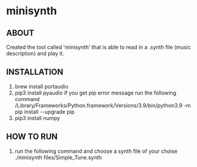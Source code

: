 # minisynth

## ABOUT

Created the tool called 'minisynth' that is able to read in a .synth file (music description) and play it.

## INSTALLATION

1. brew install portaudio
2. pip3 install pyaudio
	if you get pip error message run the following command
		/Library/Frameworks/Python.framework/Versions/3.9/bin/python3.9 -m pip install --upgrade pip
3. pip3 install numpy

## HOW TO RUN

1. run the following command and choose a synth file of your choise
	./minisynth files/Simple_Tune.synth
